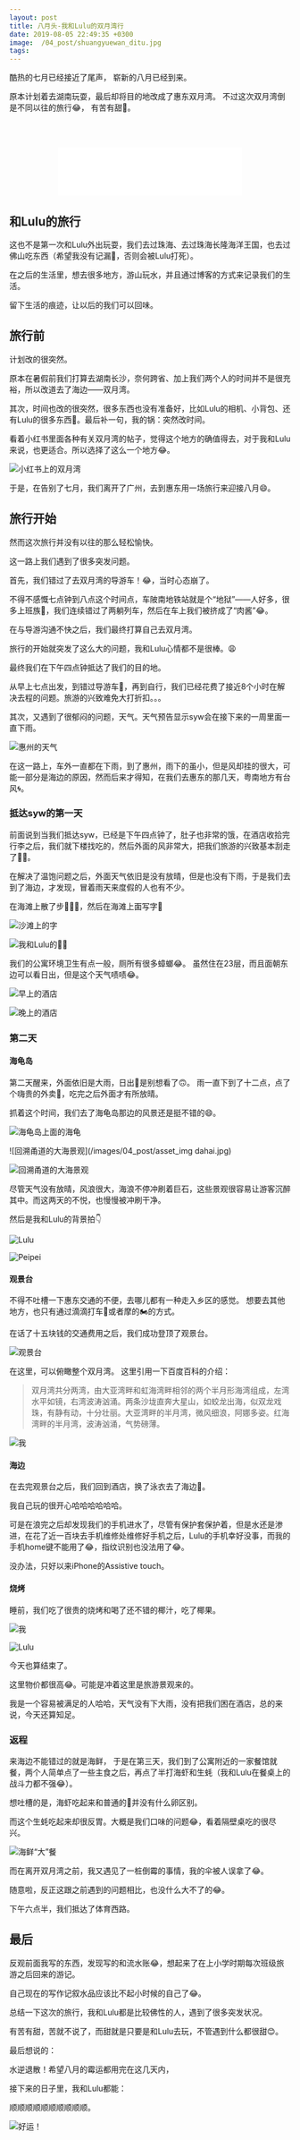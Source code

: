 ```yaml
---
layout: post
title: 八月头-我和Lulu的双月湾行
date: 2019-08-05 22:49:35 +0300
image:  /04_post/shuangyuewan_ditu.jpg
tags:
---
```



酷热的七月已经接近了尾声，
崭新的八月已经到来。

原本计划着去湖南玩耍，最后却将目的地改成了惠东双月湾。
不过这次双月湾倒是不同以往的旅行😂，
有苦有甜🤪。

&nbsp;&nbsp;&nbsp;&nbsp;&nbsp;&nbsp;&nbsp;&nbsp;&nbsp;&nbsp;&nbsp;&nbsp;&nbsp;&nbsp;&nbsp;&nbsp;&nbsp;&nbsp;&nbsp;&nbsp;&nbsp;&nbsp;&nbsp;&nbsp;&nbsp;&nbsp;&nbsp;&nbsp;&nbsp;&nbsp;&nbsp;&nbsp;&nbsp;&nbsp;&nbsp;&nbsp;&nbsp;&nbsp;&nbsp;&nbsp;&nbsp;&nbsp;&nbsp;&nbsp;&nbsp;&nbsp;&nbsp;&nbsp;&nbsp;&nbsp;&nbsp;&nbsp;&nbsp;&nbsp;&nbsp;&nbsp;&nbsp;&nbsp;&nbsp;&nbsp;&nbsp;&nbsp;&nbsp;&nbsp;&nbsp;
&nbsp;&nbsp;&nbsp;&nbsp;&nbsp;&nbsp;&nbsp;&nbsp;&nbsp;&nbsp;&nbsp;&nbsp;&nbsp;
&nbsp;&nbsp;&nbsp;&nbsp;&nbsp;&nbsp;&nbsp;&nbsp;&nbsp;&nbsp;&nbsp;&nbsp;&nbsp;
&nbsp;&nbsp;&nbsp;&nbsp;&nbsp;&nbsp;&nbsp;&nbsp;&nbsp;&nbsp;&nbsp;&nbsp;&nbsp;
&nbsp;&nbsp;&nbsp;&nbsp;&nbsp;&nbsp;&nbsp;&nbsp;&nbsp;&nbsp;&nbsp;&nbsp;&nbsp;
&nbsp;&nbsp;&nbsp;&nbsp;&nbsp;&nbsp;&nbsp;&nbsp;&nbsp;&nbsp;&nbsp;&nbsp;&nbsp;
&nbsp;&nbsp;&nbsp;&nbsp;&nbsp;&nbsp;&nbsp;&nbsp;&nbsp;&nbsp;&nbsp;&nbsp;&nbsp;
&nbsp;&nbsp;&nbsp;&nbsp;&nbsp;&nbsp;&nbsp;&nbsp;&nbsp;&nbsp;&nbsp;&nbsp;&nbsp;
&nbsp;&nbsp;&nbsp;&nbsp;&nbsp;&nbsp;&nbsp;&nbsp;&nbsp;&nbsp;&nbsp;&nbsp;&nbsp;

<center><iframe frameborder="no" border="0" marginwidth="0" marginheight="0" width=330 height=86 src="//music.163.com/outchain/player?type=2&id=22842404&auto=1&height=66"></iframe></center>

## 和Lulu的旅行
这也不是第一次和Lulu外出玩耍，我们去过珠海、去过珠海长隆海洋王国，也去过佛山吃东西（希望我没有记漏🤪，否则会被Lulu打死）。

在之后的生活里，想去很多地方，游山玩水，并且通过博客的方式来记录我们的生活。

留下生活的痕迹，让以后的我们可以回味。

## 旅行前
计划改的很突然。

原本在暑假前我们打算去湖南长沙，奈何跨省、加上我们两个人的时间并不是很充裕，所以改道去了海边——双月湾。

其次，时间也改的很突然，很多东西也没有准备好，比如Lulu的相机、小背包、还有Lulu的很多东西🤪。最后补一句，我的锅：突然改时间。

看着小红书里面各种有关双月湾的帖子，觉得这个地方的确值得去，对于我和Lulu来说，也更适合。所以选择了这么一个地方😂。

![小红书上的双月湾](/images/04_post/xiaohongshu_shuangyuewan.jpg)

于是，在告别了七月，我们离开了广州，去到惠东用一场旅行来迎接八月😄。

## 旅行开始
然而这次旅行并没有以往的那么轻松愉快。

这一路上我们遇到了很多突发问题。

首先，我们错过了去双月湾的导游车！😂，当时心态崩了。

不得不感慨七点钟到八点这个时间点，车陂南地铁站就是个“地狱”——人好多，很多上班族💼，我们连续错过了两躺列车，然后在车上我们被挤成了“肉酱”😂。

在与导游沟通不快之后，我们最终打算自己去双月湾。

旅行的开始就突发了这么大的问题，我和Lulu心情都不是很棒。😩

最终我们在下午四点钟抵达了我们的目的地。

从早上七点出发，到错过导游车🚌，再到自行，我们已经花费了接近8个小时在解决去程的问题。旅游的兴致难免大打折扣。。。

其次，又遇到了很郁闷的问题，天气。天气预告显示syw会在接下来的一周里面一直下雨。

![惠州的天气](/images/04_post/shuangyuewan_tianqi.jpg)


在这一路上，车外一直都在下雨，到了惠州，雨下的虽小，但是风却挂的很大，可能一部分是海边的原因，然而后来才得知，在我们去惠东的那几天，粤南地方有台风🌀。

### 抵达syw的第一天
前面说到当我们抵达syw，已经是下午四点钟了，肚子也非常的饿，在酒店收拾完行李之后，我们就下楼找吃的，然后外面的风非常大，把我们旅游的兴致基本刮走了💁🏻。

在解决了温饱问题之后，外面天气依旧是没有放晴，但是也没有下雨，于是我们去到了海边，才发现，冒着雨天来度假的人也有不少。

在海滩上散了步🚶🚶‍♀️，然后在海滩上面写字🤪


![沙滩上的字](/images/04_post/luluhepeipei.jpeg)

![我和Lulu的🦶🦶](/images/04_post/jiaoyin.jpeg) 


我们的公寓环境卫生有点一般，厕所有很多蟑螂😂。
虽然住在23层，而且面朝东边可以看日出，但是这个天气啧啧😂。

![早上的酒店](/images/04_post/zaoshangjiudian.jpg)

![晚上的酒店](/images/04_post/wanshangjiudian.jpg)

### 第二天
#### 海龟岛
第二天醒来，外面依旧是大雨，日出🌄是别想看了🙃。
雨一直下到了十二点，点了个嗨贵的外卖🥡，吃完之后外面才有所放晴。

抓着这个时间，我们去了海龟岛那边的风景还是挺不错的😄。

![海龟岛上面的海龟](/images/04_post/haigui.jpg)

![回溯甬道的大海景观](/images/04_post/asset_img dahai.jpg)

![回溯甬道的大海景观](/images/04_post/dahai_2.jpg)

尽管天气没有放晴，风浪很大，海浪不停冲刷着巨石，这些景观很容易让游客沉醉其中。而这两天的不悦，也慢慢被冲刷干净。

然后是我和Lulu的背景拍👇

![Lulu](/images/04_post/dahai_lulu.jpg)

![Peipei](/images/04_post/dahai_peipei.jpg)

#### 观景台
不得不吐槽一下惠东交通的不便，去哪儿都有一种走入乡区的感觉。
想要去其他地方，也只有通过滴滴打车🚖或者摩的🏍️的方式。

在话了十五块钱的交通费用之后，我们成功登顶了观景台。

![观景台](/images/04_post/guanjintai.jpg)

在这里，可以俯瞰整个双月湾。
这里引用一下百度百科的介绍：

>双月湾共分两湾，由大亚湾畔和虹海湾畔相邻的两个半月形海湾组成，左湾水平如镜，右湾波涛汹涌。两条沙垅直奔大星山，如蛟龙出海，似双龙戏珠，有静有动，十分壮丽。大亚湾畔的半月湾，微风细浪，阿娜多姿。红海湾畔的半月湾，波涛汹涌，气势磅薄。

![我](/images/04_post/guanjintai_peipei.jpg)

#### 海边
在去完观景台之后，我们回到酒店，换了泳衣去了海边🌊。

我自己玩的很开心哈哈哈哈哈哈。

可是在浪完之后却发现我们的手机进水了，尽管有保护套保护着，但是水还是渗进，在花了近一百块去手机维修处维修好手机之后，Lulu的手机幸好没事，而我的手机home键不能用了😂，指纹识别也没法用了😂。

没办法，只好以来iPhone的Assistive touch。

#### 烧烤
睡前，我们吃了很贵的烧烤和喝了还不错的椰汁，吃了椰果。

![我](/images/04_post/peipeiheyezhi.JPG)

![Lulu](/images/04_post/luluheyezhi.jpg)

今天也算结束了。

这里物价都很高😂。可能是冲着这里是旅游景观来的。

我是一个容易被满足的人哈哈，天气没有下大雨，没有把我们困在酒店，总的来说，今天还算知足。

### 返程
来海边不能错过的就是海鲜，
于是在第三天，我们到了公寓附近的一家餐馆就餐，两个人简单点了一些主食之后，再点了半打海虾和生蚝（我和Lulu在餐桌上的战斗力都不强😂）。

想吐槽的是，海虾吃起来和普通的🦐并没有什么卵区别。

而这个生蚝吃起来却很反胃。大概是我们口味的问题😂，看着隔壁桌吃的很尽兴。

![海鲜“大”餐](/images/04_post/jiandanhaixiancan.jpg)


而在离开双月湾之前，我又遇见了一桩倒霉的事情，我的伞被人误拿了😂。

随意啦，反正这跟之前遇到的问题相比，也没什么大不了的😂。

下午六点半，我们抵达了体育西路。

## 最后
反观前面我写的东西，发现写的和流水账😂，想起来了在上小学时期每次班级旅游之后回来的游记。

自己现在的写作记叙水品应该比不起小时候的自己了😂。

总结一下这次的旅行，我和Lulu都是比较佛性的人，遇到了很多突发状况。

有苦有甜，苦就不说了，而甜就是只要是和Lulu去玩，不管遇到什么都很甜😊。


最后想说的：

水逆退散！希望八月的霉运都用完在这几天内，

接下来的日子里，我和Lulu都能：

顺顺顺顺顺顺顺顺顺顺。


![好运！](/images/04_post/haoyun.jpeg)













